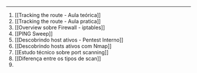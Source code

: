
---

1. [[Tracking the route - Aula teórica]]
2. [[Tracking the route - Aula pratica]]
3. [[Overview sobre Firewall - iptables]]
4. [[PING Sweep]]
5. [[Descobrindo host ativos - Pentest Interno]]
6. [[Descobrindo hosts ativos com Nmap]]
7. [[Estudo técnico sobre port scanning]]
8. [[Diferença entre os tipos de scan]]
9. 